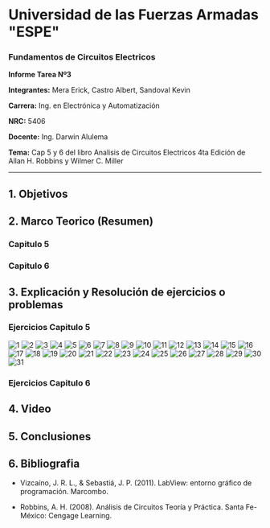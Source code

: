 # Universidad de las Fuerzas Armadas "ESPE"
                               
### Fundamentos de Circuitos Electricos

**Informe Tarea Nº3**

**Integrantes:** Mera Erick, Castro Albert, Sandoval Kevin

**Carrera:** Ing. en Electrónica y Automatización

**NRC:** 5406

**Docente:** Ing. Darwin Alulema

**Tema:** Cap 5 y 6 del libro Analisis de Circuitos Electricos 4ta Edición de Allan H. Robbins y Wilmer C. Miller

-------------------------------------------------------------------------------------------------------------------------------------------------------------------------------


## 1. Objetivos


## 2. Marco Teorico (Resumen)

### Capitulo 5





### Capitulo 6


## 3. Explicación y Resolución de ejercicios o problemas

### Ejercicios Capitulo 5

![1](https://user-images.githubusercontent.com/85208164/122811028-a24f5400-d295-11eb-99eb-122a43940d70.png)
![2](https://user-images.githubusercontent.com/85208164/122811033-a2e7ea80-d295-11eb-8c9c-03ddb598b680.png)
![3](https://user-images.githubusercontent.com/85208164/122811036-a2e7ea80-d295-11eb-81f1-ebc710726d4d.png)
![4](https://user-images.githubusercontent.com/85208164/122811037-a3808100-d295-11eb-9677-e3a87b60474f.png)
![5](https://user-images.githubusercontent.com/85208164/122811038-a3808100-d295-11eb-9585-9482bc5537b6.png)
![6](https://user-images.githubusercontent.com/85208164/122811039-a3808100-d295-11eb-8450-4148dd65879c.png)
![7](https://user-images.githubusercontent.com/85208164/122811042-a4191780-d295-11eb-9b6c-5da93c0ea59b.png)
![8](https://user-images.githubusercontent.com/85208164/122811043-a4191780-d295-11eb-9f6e-78ee1bc92f0e.png)
![9](https://user-images.githubusercontent.com/85208164/122811044-a4b1ae00-d295-11eb-853e-3c77232a08a9.png)
![10](https://user-images.githubusercontent.com/85208164/122811045-a4b1ae00-d295-11eb-9245-741fabf5a375.png)
![11](https://user-images.githubusercontent.com/85208164/122811068-aaa78f00-d295-11eb-95e2-8b383e2aa012.png)
![12](https://user-images.githubusercontent.com/85208164/122811072-ab402580-d295-11eb-90e3-ffb49e7545e4.png)
![13](https://user-images.githubusercontent.com/85208164/122811073-ab402580-d295-11eb-9569-d303912d7ce9.png)
![14](https://user-images.githubusercontent.com/85208164/122811074-abd8bc00-d295-11eb-949b-38f9930e306f.png)
![15](https://user-images.githubusercontent.com/85208164/122811076-abd8bc00-d295-11eb-98a9-0417f33dd492.png)
![16](https://user-images.githubusercontent.com/85208164/122811078-abd8bc00-d295-11eb-9e52-9033fb1f4839.png)
![17](https://user-images.githubusercontent.com/85208164/122811080-ac715280-d295-11eb-843c-3fafc6de0006.png)
![18](https://user-images.githubusercontent.com/85208164/122811081-ac715280-d295-11eb-85c3-562a7f836682.png)
![19](https://user-images.githubusercontent.com/85208164/122811084-ac715280-d295-11eb-8bdb-351c199dc59b.png)
![20](https://user-images.githubusercontent.com/85208164/122811085-ad09e900-d295-11eb-8acb-51c757981d29.png)
![21](https://user-images.githubusercontent.com/85208164/122811099-b004d980-d295-11eb-89ad-04d6f0df3944.png)
![22](https://user-images.githubusercontent.com/85208164/122811100-b09d7000-d295-11eb-942b-4a3ecebc73cc.png)
![23](https://user-images.githubusercontent.com/85208164/122811101-b09d7000-d295-11eb-822d-f0b25cb92e48.png)
![24](https://user-images.githubusercontent.com/85208164/122811102-b09d7000-d295-11eb-9e74-0c87b06d8762.png)
![25](https://user-images.githubusercontent.com/85208164/122811105-b1360680-d295-11eb-85da-0ad71e64fa7d.png)
![26](https://user-images.githubusercontent.com/85208164/122811107-b1360680-d295-11eb-8a4a-f0fbe0e42362.png)
![27](https://user-images.githubusercontent.com/85208164/122811108-b1ce9d00-d295-11eb-9947-fc3895d74d52.png)
![28](https://user-images.githubusercontent.com/85208164/122811109-b1ce9d00-d295-11eb-8ea8-e4037685f8b6.png)
![29](https://user-images.githubusercontent.com/85208164/122811110-b1ce9d00-d295-11eb-97ba-1385ba50d998.png)
![30](https://user-images.githubusercontent.com/85208164/122811113-b2673380-d295-11eb-9210-64027008d98b.png)
![31](https://user-images.githubusercontent.com/85208164/122811117-b2ffca00-d295-11eb-8d4a-5660f487512b.png)


### Ejercicios Capitulo 6



## 4. Video



## 5. Conclusiones



## 6. Bibliografia

- Vizcaíno, J. R. L., & Sebastiá, J. P. (2011). LabView: entorno gráfico de programación. Marcombo.

- Robbins, A. H. (2008). Análisis de Circuitos Teoría y Práctica. Santa Fe-México: Cengage Learning.
